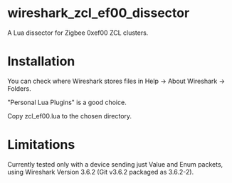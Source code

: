 # wireshark_zcl_ef00_dissector
A Lua dissector for Zigbee 0xef00 ZCL clusters.

# Installation
You can check where Wireshark stores files in Help -> About Wireshark -> Folders.

"Personal Lua Plugins" is a good choice.

Copy zcl_ef00.lua to the chosen directory.

# Limitations
Currently tested only with a device sending just Value and Enum packets, using Wireshark Version 3.6.2 (Git v3.6.2 packaged as 3.6.2-2).

